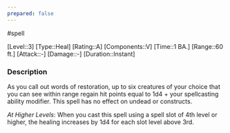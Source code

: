 ```yaml
---
prepared: false
---
```

#spell

[Level::3]
[Type::Heal]
[Rating::A]
[Components::V]
[Time::1 BA.]
[Range::60 ft.]
[Attack::\-]
[Damage::\-]
[Duration::Instant]
### Description

As you call out words of restoration, up to six creatures of your choice that you can see within range regain hit points equal to 1d4 + your spellcasting ability modifier. This spell has no effect on undead or constructs.

*At Higher Levels*: When you cast this spell using a spell slot of 4th level or higher, the healing increases by 1d4 for each slot level above 3rd.